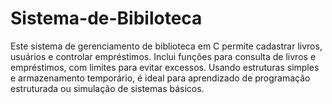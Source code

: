 # Sistema-de-Bibiloteca
Este sistema de gerenciamento de biblioteca em C permite cadastrar livros, usuários e controlar empréstimos. Inclui funções para consulta de livros e empréstimos, com limites para evitar excessos. Usando estruturas simples e armazenamento temporário, é ideal para aprendizado de programação estruturada ou simulação de sistemas básicos.
